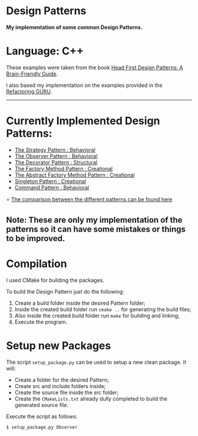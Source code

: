 # Design Patterns
**My implementation of some common Design Patterns.**
# Language: C++

These examples were taken from the book [Head First Design Patterns: A Brain-Friendly Guide](https://www.amazon.com/Head-First-Design-Patterns-Brain-Friendly/dp/0596007124).

I also based my implementation on the examples provided in the [Refactoring GURU](https://refactoring.guru/design-patterns).

---

# Currently Implemented Design Patterns:
- [The Strategy Pattern : Behavioral](https://github.com/JoanaMota/DesignPatterns/wiki/The-Strategy-Pattern)
- [The Observer Pattern : Behavioral](https://github.com/JoanaMota/DesignPatterns/wiki/The-Observer-Pattern)
- [The Decorator Pattern : Structural](https://github.com/JoanaMota/DesignPatterns/wiki/The-Decorator-Pattern)
- [The Factory Method Pattern : Creational](https://github.com/JoanaMota/DesignPatterns/wiki/The-Factory-Method-Pattern)
- [The Abstract Factory Method Pattern : Creational](https://github.com/JoanaMota/DesignPatterns/wiki/The-Abstract-Factory-Method-Pattern)
- [Singleton Pattern : Creational](https://github.com/JoanaMota/DesignPatterns/wiki/The-Singleton-Pattern)
- [Command Pattern : Behavioral](https://github.com/JoanaMota/DesignPatterns/wiki/The-Command-Pattern)

:star: [The comparison between the different patterns can be found here](https://github.com/JoanaMota/DesignPatterns/wiki/Home)

Note: These are only my implementation of the patterns so it can have some mistakes or things to be improved.
---

# Compilation
I used CMake for building the packages.

To build the Design Pattern just do the following:
1. Create a build folder inside the desired Pattern folder;
2. Inside the created build folder run `cmake ..` for generating the build files;
3. Also inside the created build folder run `make` for building and linking;
4. Execute the program.

# Setup new Packages
The script `setup_package.py` can be used to setup a new clean package.
It will:
- Create a folder for the desired Pattern;
- Create src and include folders inside;
- Create the source file inside the src folder; 
- Create the `CMakeLists.txt` already dully completed to build the generated source file.

Execute the script as follows:
```console
$ setup_package.py Observer
```

